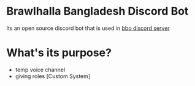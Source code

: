# Brawlhalla Bangladesh Discord Bot

Its an open source discord bot that is used in [bbo discord server](https://discord.gg/SwPn3NDv)

# What's its purpose?
- temp voice channel
- giving roles [Custom System]


